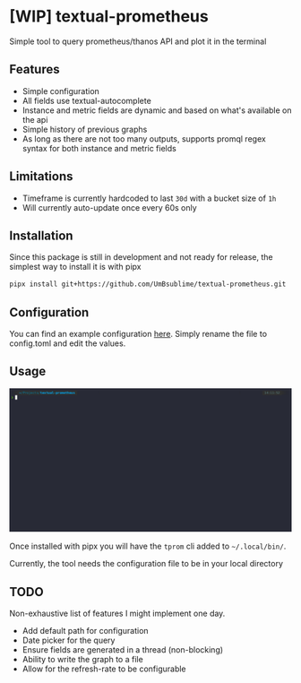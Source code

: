# [WIP] textual-prometheus

Simple tool to query prometheus/thanos API and plot it in the terminal

## Features

- Simple configuration
- All fields use textual-autocomplete
- Instance and metric fields are dynamic and based on what's available on the api
- Simple history of previous graphs
- As long as there are not too many outputs, supports promql regex syntax
  for both instance and metric fields 

## Limitations

- Timeframe is currently hardcoded to last `30d` with a bucket size of `1h`
- Will currently auto-update once every 60s only

## Installation

Since this package is still in development and not ready for release,
the simplest way to install it is with pipx

```bash
pipx install git+https://github.com/UmBsublime/textual-prometheus.git
```

## Configuration

You can find an example configuration [here](./config.toml.example). 
Simply rename the file to config.toml and edit the values.

## Usage

![example](./demo.gif)

Once installed with pipx you will have the `tprom` cli added to `~/.local/bin/`.

Currently, the tool needs the configuration file to be in your local directory

## TODO

Non-exhaustive list of features I might implement one day.

- Add default path for configuration
- Date picker for the query
- Ensure fields are generated in a thread (non-blocking)
- Ability to write the graph to a file
- Allow for the refresh-rate to be configurable